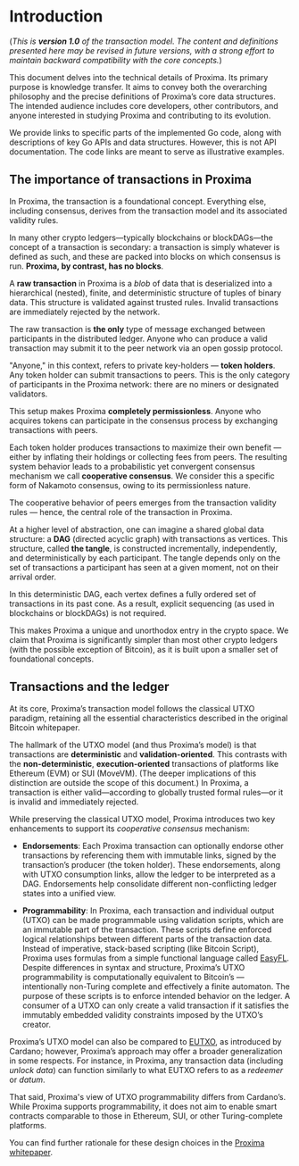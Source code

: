 # Introduction

(_This is **version 1.0** of the transaction model. The content and definitions presented here may be revised in future versions, with a strong effort to maintain backward compatibility with the core concepts._)

This document delves into the technical details of Proxima. Its primary purpose is knowledge transfer. It aims to convey both the overarching philosophy and the precise definitions of Proxima’s core data structures. The intended audience includes core developers, other contributors, and anyone interested in studying Proxima and contributing to its evolution.

We provide links to specific parts of the implemented Go code, along with descriptions of key Go APIs and data structures. However, this is not API documentation. The code links are meant to serve as illustrative examples.

## The importance of transactions in Proxima

In Proxima, the transaction is a foundational concept. Everything else, including consensus, derives from the transaction model and its associated validity rules.

In many other crypto ledgers—typically blockchains or blockDAGs—the concept of a transaction is secondary: a transaction is simply whatever is defined as such, and these are packed into blocks on which consensus is run. **Proxima, by contrast, has no blocks**.

A **raw transaction** in Proxima is a *blob* of data that is deserialized into a hierarchical (nested), finite, and deterministic structure of tuples of binary data. This structure is validated against trusted rules. Invalid transactions are immediately rejected by the network.

The raw transaction is **the only** type of message exchanged between participants in the distributed ledger. Anyone who can produce a valid transaction may submit it to the peer network via an open gossip protocol.

"Anyone," in this context, refers to private key-holders — **token holders**. Any token holder can submit transactions to peers. This is the only category of participants in the Proxima network: there are no miners or designated validators.

This setup makes Proxima **completely permissionless**. Anyone who acquires tokens can participate in the consensus process by exchanging transactions with peers.

Each token holder produces transactions to maximize their own benefit — either by inflating their holdings or collecting fees from peers. The resulting system behavior leads to a probabilistic yet convergent consensus mechanism we call **cooperative consensus**. We consider this a specific form of Nakamoto consensus, owing to its permissionless nature.

The cooperative behavior of peers emerges from the transaction validity rules — hence, the central role of the transaction in Proxima.

At a higher level of abstraction, one can imagine a shared global data structure: a **DAG** (directed acyclic graph) with transactions as vertices. This structure, called **the tangle**, is constructed incrementally, independently, and deterministically by each participant. The tangle depends only on the set of transactions a participant has seen at a given moment, not on their arrival order.

In this deterministic DAG, each vertex defines a fully ordered set of transactions in its past cone. As a result, explicit sequencing (as used in blockchains or blockDAGs) is not required.

This makes Proxima a unique and unorthodox entry in the crypto space. We claim that Proxima is significantly simpler than most other crypto ledgers (with the possible exception of Bitcoin), as it is built upon a smaller set of foundational concepts.

## Transactions and the ledger
At its core, Proxima’s transaction model follows the classical UTXO paradigm, retaining all the essential characteristics described in the original Bitcoin whitepaper.

The hallmark of the UTXO model (and thus Proxima’s model) is that transactions are **deterministic** and **validation-oriented**. This contrasts with the **non-deterministic**, **execution-oriented** transactions of platforms like Ethereum (EVM) or SUI (MoveVM). (The deeper implications of this distinction are outside the scope of this document.) In Proxima, a transaction is either valid—according to globally trusted formal rules—or it is invalid and immediately rejected.

While preserving the classical UTXO model, Proxima introduces two key enhancements to support its _cooperative consensus_ mechanism:

* **Endorsements**: Each Proxima transaction can optionally endorse other transactions by referencing them with immutable links, signed by the transaction’s producer (the token holder). These endorsements, along with UTXO consumption links, allow the ledger to be interpreted as a DAG. Endorsements help consolidate different non-conflicting ledger states into a unified view.

* **Programmability**: In Proxima, each transaction and individual output (UTXO) can be made programmable using validation scripts, which are an immutable part of the transaction. These scripts define enforced logical relationships between different parts of the transaction data. Instead of imperative, stack-based scripting (like Bitcoin Script), Proxima uses formulas from a simple functional language called [EasyFL](ledgerdocs/easfl.md). Despite differences in syntax and structure, Proxima’s UTXO programmability is computationally equivalent to Bitcoin’s — intentionally non-Turing complete and effectively a finite automaton. The purpose of these scripts is to enforce intended behavior on the ledger. A consumer of a UTXO can only create a valid transaction if it satisfies the immutably embedded validity constraints imposed by the UTXO’s creator.

Proxima’s UTXO model can also be compared to [EUTXO](https://docs.cardano.org/about-cardano/learn/eutxo-explainer), as introduced by Cardano; however, Proxima’s approach may offer a broader generalization in some respects. For instance, in Proxima, any transaction data (including _unlock data_) can function similarly to what EUTXO refers to as a _redeemer_ or _datum_.

That said, Proxima's view of UTXO programmability differs from Cardano’s. While Proxima supports programmability, it does not aim to enable smart contracts comparable to those in Ethereum, SUI, or other Turing-complete platforms.

You can find further rationale for these design choices in the [Proxima whitepaper](https://arxiv.org/abs/2411.16456).

